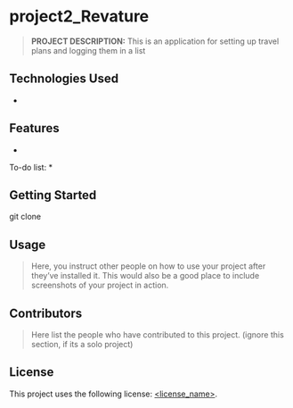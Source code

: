 # project2_Revature

>**PROJECT DESCRIPTION:** 
This is an application for setting up travel plans and logging them in a list 
## Technologies Used
* 
## Features
* 

To-do list:
*
## Getting Started
   git clone 
## Usage
> Here, you instruct other people on how to use your project after they’ve installed it. This would also be a good place to include screenshots of your project in action.
## Contributors
> Here list the people who have contributed to this project. (ignore this section, if its a solo project)
## License
This project uses the following license: [<license_name>](<link>).
